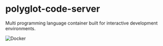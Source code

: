 # polyglot-code-server
Multi programming language container built for interactive development environments.

![Docker](https://github.com/jpwhite3/polyglot-code-server/workflows/Docker/badge.svg)